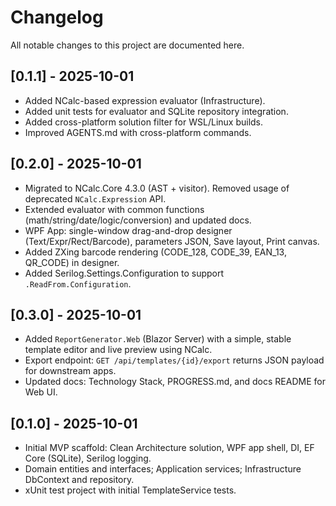 # Changelog

All notable changes to this project are documented here.

## [0.1.1] - 2025-10-01
- Added NCalc-based expression evaluator (Infrastructure).
- Added unit tests for evaluator and SQLite repository integration.
- Added cross-platform solution filter for WSL/Linux builds.
- Improved AGENTS.md with cross-platform commands.

## [0.2.0] - 2025-10-01
- Migrated to NCalc.Core 4.3.0 (AST + visitor). Removed usage of deprecated `NCalc.Expression` API.
- Extended evaluator with common functions (math/string/date/logic/conversion) and updated docs.
- WPF App: single-window drag-and-drop designer (Text/Expr/Rect/Barcode), parameters JSON, Save layout, Print canvas.
- Added ZXing barcode rendering (CODE_128, CODE_39, EAN_13, QR_CODE) in designer.
- Added Serilog.Settings.Configuration to support `.ReadFrom.Configuration`.

## [0.3.0] - 2025-10-01
- Added `ReportGenerator.Web` (Blazor Server) with a simple, stable template editor and live preview using NCalc.
- Export endpoint: `GET /api/templates/{id}/export` returns JSON payload for downstream apps.
- Updated docs: Technology Stack, PROGRESS.md, and docs README for Web UI.

## [0.1.0] - 2025-10-01
- Initial MVP scaffold: Clean Architecture solution, WPF app shell, DI, EF Core (SQLite), Serilog logging.
- Domain entities and interfaces; Application services; Infrastructure DbContext and repository.
- xUnit test project with initial TemplateService tests.
